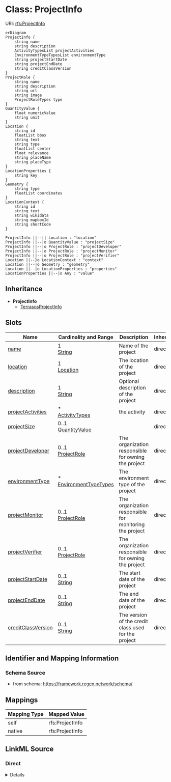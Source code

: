 

# Class: ProjectInfo



URI: [rfs:ProjectInfo](https://framework.regen.network/schema/ProjectInfo)



```mermaid
erDiagram
ProjectInfo {
    string name  
    string description  
    ActivityTypesList projectActivities  
    EnvironmentTypeTypesList environmentType  
    string projectStartDate  
    string projectEndDate  
    string creditClassVersion  
}
ProjectRole {
    string name  
    string description  
    string url  
    string image  
    ProjectRoleTypes type  
}
QuantityValue {
    float numericValue  
    string unit  
}
Location {
    string id  
    floatList bbox  
    string text  
    string type  
    floatList center  
    float relevance  
    string placeName  
    string placeType  
}
LocationProperties {
    string key  
}
Geometry {
    string type  
    floatList coordinates  
}
LocationContext {
    string id  
    string text  
    string wikidata  
    string mapboxId  
    string shortCode  
}

ProjectInfo ||--|| Location : "location"
ProjectInfo ||--|o QuantityValue : "projectSize"
ProjectInfo ||--|o ProjectRole : "projectDeveloper"
ProjectInfo ||--|o ProjectRole : "projectMonitor"
ProjectInfo ||--|o ProjectRole : "projectVerifier"
Location ||--}o LocationContext : "context"
Location ||--|o Geometry : "geometry"
Location ||--|o LocationProperties : "properties"
LocationProperties ||--|o Any : "value"

```




## Inheritance
* **ProjectInfo**
    * [TerrasosProjectInfo](TerrasosProjectInfo.md)



## Slots

| Name | Cardinality and Range | Description | Inheritance |
| ---  | --- | --- | --- |
| [name](name.md) | 1 <br/> [String](String.md) | Name of the project | direct |
| [location](location.md) | 1 <br/> [Location](Location.md) | The location of the project | direct |
| [description](description.md) | 1 <br/> [String](String.md) | Optional description of the project | direct |
| [projectActivities](projectActivities.md) | * <br/> [ActivityTypes](ActivityTypes.md) | the activity | direct |
| [projectSize](projectSize.md) | 0..1 <br/> [QuantityValue](QuantityValue.md) |  | direct |
| [projectDeveloper](projectDeveloper.md) | 0..1 <br/> [ProjectRole](ProjectRole.md) | The organization responsible for owning the project | direct |
| [environmentType](environmentType.md) | * <br/> [EnvironmentTypeTypes](EnvironmentTypeTypes.md) | The environment type of the project | direct |
| [projectMonitor](projectMonitor.md) | 0..1 <br/> [ProjectRole](ProjectRole.md) | The organization responsible for monitoring the project | direct |
| [projectVerifier](projectVerifier.md) | 0..1 <br/> [ProjectRole](ProjectRole.md) | The organization responsible for owning the project | direct |
| [projectStartDate](projectStartDate.md) | 0..1 <br/> [String](String.md) | The start date of the project | direct |
| [projectEndDate](projectEndDate.md) | 0..1 <br/> [String](String.md) | The end date of the project | direct |
| [creditClassVersion](creditClassVersion.md) | 0..1 <br/> [String](String.md) | The version of the credit class used for the project | direct |









## Identifier and Mapping Information







### Schema Source


* from schema: https://framework.regen.network/schema/




## Mappings

| Mapping Type | Mapped Value |
| ---  | ---  |
| self | rfs:ProjectInfo |
| native | rfs:ProjectInfo |







## LinkML Source

<!-- TODO: investigate https://stackoverflow.com/questions/37606292/how-to-create-tabbed-code-blocks-in-mkdocs-or-sphinx -->

### Direct

<details>
```yaml
name: ProjectInfo
from_schema: https://framework.regen.network/schema/
slots:
- name
- location
- description
- projectActivities
- projectSize
- projectDeveloper
- environmentType
- projectMonitor
- projectVerifier
- projectStartDate
- projectEndDate
- creditClassVersion
class_uri: rfs:ProjectInfo

```
</details>

### Induced

<details>
```yaml
name: ProjectInfo
from_schema: https://framework.regen.network/schema/
attributes:
  name:
    name: name
    description: Name of the project.
    from_schema: https://framework.regen.network/schema/
    rank: 1000
    slot_uri: schema:name
    alias: name
    owner: ProjectInfo
    domain_of:
    - ProjectInfo
    - ProjectRole
    - Organization
    - File
    - AdministrativeArea
    range: string
    required: true
  location:
    name: location
    description: The location of the project.
    from_schema: https://framework.regen.network/schema/
    rank: 1000
    slot_uri: schema:location
    alias: location
    owner: ProjectInfo
    domain_of:
    - ProjectInfo
    - File
    range: Location
    required: true
    inlined: true
  description:
    name: description
    description: Optional description of the project.
    from_schema: https://framework.regen.network/schema/
    rank: 1000
    slot_uri: schema:description
    alias: description
    owner: ProjectInfo
    domain_of:
    - ProjectInfo
    - ProjectRole
    - Organization
    - File
    range: string
    required: true
  projectActivities:
    name: projectActivities
    description: the activity.
    from_schema: https://framework.regen.network/schema/
    rank: 1000
    slot_uri: rfs:projectActivities
    alias: projectActivities
    owner: ProjectInfo
    domain_of:
    - ProjectInfo
    range: ActivityTypes
    multivalued: true
  projectSize:
    name: projectSize
    from_schema: https://framework.regen.network/schema/
    rank: 1000
    alias: projectSize
    owner: ProjectInfo
    domain_of:
    - ProjectInfo
    range: QuantityValue
    inlined: false
  projectDeveloper:
    name: projectDeveloper
    description: The organization responsible for owning the project.
    from_schema: https://framework.regen.network/schema/
    rank: 1000
    slot_uri: rfs:projectDeveloper
    alias: projectDeveloper
    owner: ProjectInfo
    domain_of:
    - ProjectInfo
    range: ProjectRole
  environmentType:
    name: environmentType
    description: The environment type of the project.
    from_schema: https://framework.regen.network/schema/
    rank: 1000
    slot_uri: rfs:environmentType
    alias: environmentType
    owner: ProjectInfo
    domain_of:
    - ProjectInfo
    range: EnvironmentTypeTypes
    multivalued: true
  projectMonitor:
    name: projectMonitor
    description: The organization responsible for monitoring the project.
    from_schema: https://framework.regen.network/schema/
    rank: 1000
    slot_uri: rfs:projectMonitor
    alias: projectMonitor
    owner: ProjectInfo
    domain_of:
    - ProjectInfo
    range: ProjectRole
  projectVerifier:
    name: projectVerifier
    description: The organization responsible for owning the project.
    from_schema: https://framework.regen.network/schema/
    rank: 1000
    slot_uri: rfs:projectVerifier
    alias: projectVerifier
    owner: ProjectInfo
    domain_of:
    - ProjectInfo
    range: ProjectRole
  projectStartDate:
    name: projectStartDate
    description: The start date of the project.
    from_schema: https://framework.regen.network/schema/
    rank: 1000
    slot_uri: xsd:date
    alias: projectStartDate
    owner: ProjectInfo
    domain_of:
    - ProjectInfo
    range: string
  projectEndDate:
    name: projectEndDate
    description: The end date of the project.
    from_schema: https://framework.regen.network/schema/
    rank: 1000
    slot_uri: xsd:date
    alias: projectEndDate
    owner: ProjectInfo
    domain_of:
    - ProjectInfo
    range: string
  creditClassVersion:
    name: creditClassVersion
    description: The version of the credit class used for the project.
    from_schema: https://framework.regen.network/schema/
    rank: 1000
    slot_uri: rfs:creditClassVersion
    alias: creditClassVersion
    owner: ProjectInfo
    domain_of:
    - ProjectInfo
    range: string
class_uri: rfs:ProjectInfo

```
</details>